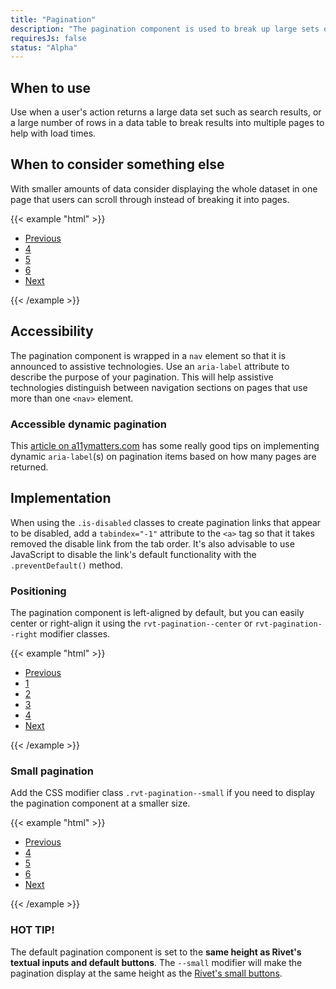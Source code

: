 ```yaml
---
title: "Pagination"
description: "The pagination component is used to break up large sets of data across multiple pages."
requiresJs: false
status: "Alpha"
---
```

## When to use
Use when a user's action returns a large data set such as search results, or a large number of rows in a data table to break results into multiple pages to help with load times.

## When to consider something else
With smaller amounts of data consider displaying the whole dataset in one page that users can scroll through instead of breaking it into pages.

{{< example "html" >}}<nav role="navigation" aria-label="Default results pages">
    <ul class="rvt-pagination">
        <li class="rvt-pagination__item">
            <a href="#0" aria-label="Previous set of pages">Previous</a>
        </li>
        <li class="rvt-pagination__item">
            <a href="#0" aria-label="Page 4">4</a>
        </li>
        <li class="rvt-pagination__item is-active" aria-current="true">
            <a href="#0" aria-label="Page 5, current page">5</a>
        </li>
        <li class="rvt-pagination__item">
            <a href="#0" aria-label="Page 6">6</a>
        </li>
        <li class="rvt-pagination__item">
            <a href="#0" aria-label="Next set of pages">Next</a>
        </li>
    </ul>
</nav>
{{< /example >}}

## Accessibility
The pagination component is wrapped in a `nav` element so that it is announced to assistive technologies. Use an `aria-label` attribute to describe the purpose of your pagination. This will help assistive technologies distinguish between navigation sections on pages that use more than one `<nav>` element.

### Accessible dynamic pagination
This [article on a11ymatters.com](http://www.a11ymatters.com/pattern/pagination/) has some really good tips on implementing dynamic `aria-label`(s) on pagination items based on how many pages are returned.

## Implementation
When using the `.is-disabled` classes to create pagination links that appear to be disabled, add a `tabindex="-1"` attribute to the `<a>` tag so that it takes removed the disable link from the tab order. It's also advisable to use JavaScript to disable the link's default functionality with the `.preventDefault()` method.

### Positioning
The pagination component is left-aligned by default, but you can easily center or right-align it using the `rvt-pagination--center` or `rvt-pagination--right` modifier classes.

{{< example "html" >}}<nav role="navigation" aria-label="Right-aligned results pages">
    <ul class="rvt-pagination rvt-pagination--right">
        <li class="rvt-pagination__item is-disabled">
            <a href="#0" aria-label="Previous pages" tabindex="-1">Previous</a>
        </li>
        <li class="rvt-pagination__item">
            <a href="#0" aria-label="Page 1">1</a>
        </li>
        <li class="rvt-pagination__item">
            <a href="#0" aria-label="Page 2">2</a>
        </li>
        <li class="rvt-pagination__item">
            <a href="#0" aria-label="Page 3">3</a>
        </li>
        <li class="rvt-pagination__item is-active" aria-current="true">
            <a href="#0" aria-label="Page 4, current page">4</a>
        </li>
        <li class="rvt-pagination__item">
            <a href="#0" arial-label="Nex set of pages">Next</a>
        </li>
    </ul>
</nav>
{{< /example >}}

### Small pagination
Add the CSS modifier class `.rvt-pagination--small` if you need to display the pagination component at a smaller size.

{{< example "html" >}}<nav role="navigation" aria-label="Small results pages">
    <ul class="rvt-pagination rvt-pagination--small">
        <li class="rvt-pagination__item">
            <a href="#0" aria-label="Previous set of pages">Previous</a>
        </li>
        <li class="rvt-pagination__item">
            <a href="#0" aria-label="Page 4">4</a>
        </li>
        <li class="rvt-pagination__item is-active" aria-current="true">
            <a href="#0" aria-label="Page 5, current page">5</a>
        </li>
        <li class="rvt-pagination__item">
            <a href="#0" aria-label="Page 6">6</a>
        </li>
        <li class="rvt-pagination__item">
            <a href="#0" aria-label="Next set of pages">Next</a>
        </li>
    </ul>
</nav>
{{< /example >}}

### HOT TIP!
The default pagination component is set to the **same height as Rivet's textual inputs and default buttons**. The `--small` modifier will make the pagination display at the same height as the [Rivet's small buttons](/components/forms/buttons/#small-buttons).

